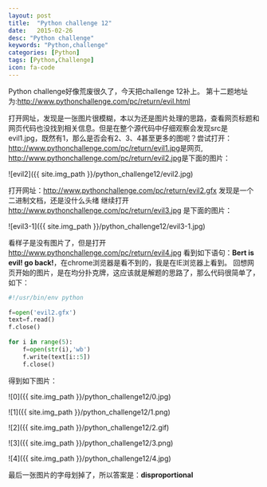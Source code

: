 ```yaml
---
layout: post
title:  "Python challenge 12"
date:   2015-02-26
desc: "Python challenge"
keywords: "Python,challenge"
categories: [Python]
tags: [Python,Challenge]
icon: fa-code
---
```


Python challenge好像荒废很久了，今天把challenge 12补上。
第十二题地址为:<http://www.pythonchallenge.com/pc/return/evil.html>

打开网址，发现是一张图片很模糊，本以为还是图片处理的思路，查看网页标题和网页代码也没找到相关信息。但是在整个源代码中仔细观察会发现src是evil1.jpg，既然有1，那么是否会有2、3、4甚至更多的图呢？尝试打开：
<http://www.pythonchallenge.com/pc/return/evil1.jpg>是网页,
<http://www.pythonchallenge.com/pc/return/evil2.jpg>是下面的图片：

![evil2]({{ site.img_path }}/python_challenge12/evil2.jpg)

打开网址：<http://www.pythonchallenge.com/pc/return/evil2.gfx> 发现是一个二进制文档，还是没什么头绪
继续打开<http://www.pythonchallenge.com/pc/return/evil3.jpg> 是下面的图片：

![evil3-1]({{ site.img_path }}/python_challenge12/evil3-1.jpg)

看样子是没有图片了，但是打开<http://www.pythonchallenge.com/pc/return/evil4.jpg> 看到如下语句：**Bert is evil! go back!**，在chrome浏览器是看不到的，我是在IE浏览器上看到。
回想网页开始的图片，是在均分扑克牌，这应该就是解题的思路了，那么代码很简单了，如下：

``` python
#!/usr/bin/env python
 
f=open('evil2.gfx')
text=f.read()
f.close()
 
for i in range(5):
    f=open(str(i),'wb')
    f.write(text[i::5])
    f.close()
```

得到如下图片：

![0]({{ site.img_path }}/python_challenge12/0.jpg)

![1]({{ site.img_path }}/python_challenge12/1.png)

![2]({{ site.img_path }}/python_challenge12/2.gif)

![3]({{ site.img_path }}/python_challenge12/3.png)

![4]({{ site.img_path }}/python_challenge12/4.jpg)

最后一张图片的字母划掉了，所以答案是：**disproportional**
